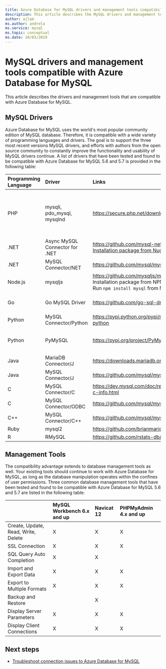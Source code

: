 ```yaml
---
title: Azure Database for MySQL drivers and management tools compatibility
description: This article describes the MySQL drivers and management tools that are compatible with Azure Database for MySQL. 
author: ajlam
ms.author: andrela
ms.service: mysql
ms.topic: conceptual
ms.date: 10/03/2019
---
```

# MySQL drivers and management tools compatible with Azure Database for MySQL
This article describes the drivers and management tools that are compatible with Azure Database for MySQL.

## MySQL Drivers
Azure Database for MySQL uses the world's most popular community edition of MySQL database. Therefore, it is compatible with a wide variety of programming languages and drivers. The goal is to support the three most recent versions MySQL drivers, and efforts with authors from the open source community to constantly improve the functionality and usability of MySQL drivers continue. A list of drivers that have been tested and found to be compatible with Azure Database for MySQL 5.6 and 5.7 is provided in the following table:

| **Programming Language** | **Driver** | **Links** | **Compatible Versions** | **Incompatible Versions** | **Notes** |
| :----------------------- | :--------- | :-------- | :---------------------- | :------------------------ | :-------- |
| PHP | mysqli, pdo_mysql, mysqlnd | https://secure.php.net/downloads.php | 5.5, 5.6, 7.x | 5.3 | For PHP 7.0 connection with SSL MySQLi, add MYSQLI_CLIENT_SSL_DONT_VERIFY_SERVER_CERT in the connection string. <br> ```mysqli_real_connect($conn, $host, $username, $password, $db_name, 3306, NULL, MYSQLI_CLIENT_SSL_DONT_VERIFY_SERVER_CERT);```<br> PDO set: ```PDO::MYSQL_ATTR_SSL_VERIFY_SERVER_CERT``` option to false.|
| .NET | Async MySQL Connector for .NET | https://github.com/mysql-net/MySqlConnector <br> [Installation package from Nuget](https://www.nuget.org/packages/MySqlConnector/) | 0.27 and after | 0.26.5 and before | |
| .NET | MySQL Connector/NET |https://github.com/mysql/mysql-connector-net | 8.0, 7.0, 6.10 |  | An encoding bug may cause connections to fail on some non-UTF8 Windows systems. |
| Node.js | mysqljs | https://github.com/mysqljs/mysql/ <br> Installation package from NPM:<br> Run `npm install mysql` from NPM | 2.15 | 2.14.1 and before | |
| Go | Go MySQL Driver | https://github.com/go-sql-driver/mysql/releases | 1.3, 1.4 | 1.2 and before | Use `allowNativePasswords=true` in the connection string for version 1.3. Version 1.4 contains a fix and `allowNativePasswords=true` is no longer required. |
| Python | MySQL Connector/Python | https://pypi.python.org/pypi/mysql-connector-python | 1.2.3, 2.0, 2.1, 2.2 | 1.2.2 and before | |
| Python | PyMySQL | https://pypi.org/project/PyMySQL/ | 0.7.11, 0.8.0, 0.8.1, 0.9.3+ | 0.9.0 - 0.9.2 (regression in web2py) | |
| Java | MariaDB Connector/J | https://downloads.mariadb.org/connector-java/ | 2.1, 2.0, 1.6 | 1.5.5 and before | | 
| Java | MySQL Connector/J | https://github.com/mysql/mysql-connector-j | 5.1.20+ | 5.1.9 and below | |
| C | MySQL Connector/C | https://dev.mysql.com/doc/refman/5.7/en/connector-c-info.html  | 6.0.2+ | | |
| C | MySQL Connector/ODBC | https://github.com/mysql/mysql-connector-odbc | 3.51.29+ | | |
| C++ | MySQL Connector/C++ | https://github.com/mysql/mysql-connector-cpp  | 1.1.4+ | 1.1.3 and below | | 
| Ruby | mysql2 | https://github.com/brianmario/mysql2 | | | |
| R | RMySQL | https://github.com/rstats-db/RMySQL | | | |

## Management Tools
The compatibility advantage extends to database management tools as well. Your existing tools should continue to work with Azure Database for MySQL, as long as the database manipulation operates within the confines of user permissions. Three common database management tools that have been tested and found to be compatible with Azure Database for MySQL 5.6 and 5.7 are listed in the following table:

|                                     | **MySQL Workbench 6.x and up** | **Navicat 12** | **PHPMyAdmin 4.x and up** |
| :---------------------------------- | :----------------------------- | :------------- | :-------------------------|
| Create, Update, Read, Write, Delete | X | X | X |
| SSL Connection | X | X | X |
| SQL Query Auto Completion | X | X |  |
| Import and Export Data | X | X | X |
| Export to Multiple Formats | X | X | X |
| Backup and Restore |  | X |  |
| Display Server Parameters | X | X | X |
| Display Client Connections | X | X | X |

## Next steps

- [Troubleshoot connection issues to Azure Database for MySQL](howto-troubleshoot-common-connection-issues.md)